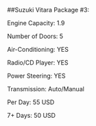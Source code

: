 ##Suzuki Vitara Package #3:

Engine Capacity: 1.9

Number of Doors: 5

Air-Conditioning: YES

Radio/CD Player: YES

Power Steering: YES

Transmission: Auto/Manual

Per Day: 55 USD

7+ Days: 50 USD
